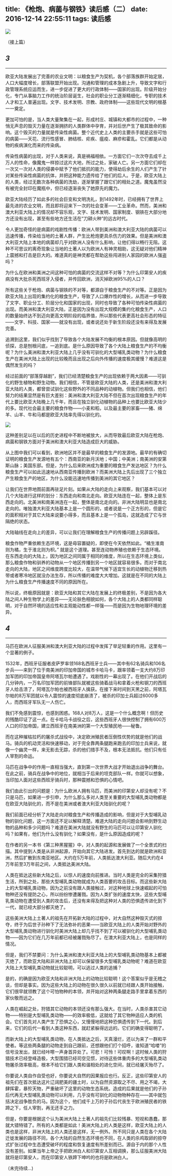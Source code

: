 title: 《枪炮、病菌与钢铁》读后感（二）
date: 2016-12-14 22:55:11
tags: 读后感
---
![](http://upload-images.jianshu.io/upload_images/57855-2baa5f814233c129.jpg?imageMogr2/auto-orient/strip%7CimageView2/2/w/1240)

（接上篇）

## *3*
---

欧亚大陆发展出了完善的农业文明：以粮食生产为契机，各个部落族群开始定居，人口大幅度增长，部落联盟开始出现。沟通和管理的成本急剧上升，导致文字和行政管理系统应运而生，进一步促进了更大的行政体制——国家的出现。阶级开始分化，专门从事脑力工作的统治阶层诞生，社会的职业分工逐渐精细化，专职的技术人才和工人普遍出现。文字、技术发明、宗教、政府体制——这些现代文明的根基一一奠定。

更加可怕的是，当人类大量聚集在一起，形成村庄、城镇和大都市的过程中，一种悄无声息的毁灭力量在逐渐拥挤的人类群体中孕育，并对后世产生了极其致命的影响。这个毁灭的力量就是传染性病菌。整个近代史上人类的主要杀手就是这些可怕的病菌——天花、流行性感冒、肺结核、疟疾、瘟疫、麻疹和霍乱。它们都是从动物的疾病演化而来的传染病。

传染性病菌的出现，对于人类来说，真是祸福相依。一方面它们一次次夺去成千上万人的性命，像魔鬼一样掠过这片大地，所过之处，家破人亡。另一方面它们却在一次又一次对人类的侵袭中赋予了他们抵抗的能力，使得劫后余生的人们产生了针对某些传染性病菌的抗体，并把这种能力遗传给了他们的后人。于是，欧亚大陆上的人类，经过无数次各种病菌的洗劫，逐渐掌握了跟它们的相处之道。魔鬼虽然没有被完全封印在魔瓶中，但已经逐渐丧失了她原先的魔力。

欧亚大陆经历了如此多的社会巨变和文明洗礼，到1492年时，已经拥有了世界上最先进的农业文明，而且即将迎来下一次的社会变革——工业革命。然而，美洲和澳大利亚大陆上的情况却不容乐观，文字、技术发明、国家制度、钢铁在大部分地方还没有出现，甚至有些地方还生活在“刀耕火种”的远古时代。

令人更加奇怪的是病菌的戏剧性传播：欧洲人带到美洲和澳大利亚大陆的病菌可以迅速传播，传染给当地的土著人群，产生比枪炮更具杀伤力的效果。但是美洲和澳大利亚大陆上本地的病菌却几乎对欧洲人没有什么影响，让他们得以畅行无阻。这种不可思议的离奇现象让当地的土著人以为欧洲人有神灵相助，这无疑对他们精神上震撼和打击是巨大的。难道真的是神灵都在帮助这些闯进别人家园的欧洲人强盗吗？

为什么在欧洲和美洲之间这种可怕的病菌的交流这样不对等？为什么印第安人的疾病没有大批杀死西班牙入侵者，并传回欧洲，消灭掉欧洲95%的人口？

所有这些关于枪炮、病菌与钢铁的不对等，都源自于粮食生产的不对等。正是因为欧亚大陆上出现的集约化的粮食生产，导致了人口爆炸性的增长，从而进一步导致了文字、职业分工、阶层分化和国家的出现，同时也导致了各种可怕传染性病菌的出现。而美洲和澳大利亚大陆，正是因为没有出现大规模的集约化粮食生产，人口的数量始终达不到迈向更高文明阶段的临界值，所以那些代表更高社会形态的特征——文字、科技、国家——就没有出现，或者说还处于新生阶段还没有来得及发展完善。

追溯到这里，我们似乎找到了导致各个大陆发展不均衡的根本原因。但就像高明的侦探，总是刨根问底，一追到底。是什么原因导致了各个大陆上粮食生产的不均衡呢？为什么美洲和澳大利亚大陆上几乎没有可驯化的大型哺乳类动物？为什么粮食生产在美洲大陆上出现的比较晚而且出现之后向外传播的速度极其缓慢？难道这是偶然发生的吗？

经过前面的“部落穿越剧”，我们已经清楚粮食生产的出现依赖于两大因素——可驯化的野生植物和野生动物。我们相信，不管是欧亚大陆的人类，还是美洲和澳大利亚大陆的人类，都曾尝试驯化这些野外的不同品种的动植物。但我们也相信，他们努力的结果显然是有巨大差别：美洲和澳大利亚大陆不但在首次出现粮食生产的年代上要比欧亚大陆晚上几千年，而且在独立驯化动植物的品种上也要比欧亚大陆少的多。现代社会最主要的粮食作物——小麦和稻，以及最主要的家畜——猪、绵羊、山羊、牛和马都是欧亚大陆率先得以驯化的。

![](http://upload-images.jianshu.io/upload_images/57855-c41a356039a10d6f.jpg?imageMogr2/auto-orient/strip%7CimageView2/2/w/1240)

这种差别足以在以后的历史进程中不断地被放大，从而导致最后欧亚大陆在枪炮、病菌和钢铁方面对于美洲和澳大利亚大陆造成巨大的威胁。

从上图中我们可以看到，欧洲地区并不是最早的粮食生产的发源地。最早的有确切证明的粮食生产发源地有五个：西南亚的新月沃地；中国；中美洲；南美洲的安第斯山脉；美国东部。但是，为什么后来欧洲成为重要的粮食生产发达地区？为什么粮食生产可以如此迅速地从西南亚传播到欧洲？而美洲大陆上先后出现了三个独立产生粮食生产的地区，为什么没能迅速地传播到美洲的其它地区？

让我们在世界地图前面再驻足片刻。如果从大陆的走向上来观察，我们基本可以对几个大陆进行这样的划分：东西走向和南北走向。欧亚大陆连在一起，整体上是东西走向的。北美洲和南美洲连在一起，整体是南北走向的。非洲大陆明显也是南北走向的。唯独澳大利亚大陆基本上是一个圆形的，或者说是一个正方形的，但是它的面积相对于其它大陆来说要小得多，而且基本上是一个孤岛，这就造成了它与世隔绝的状态。

大陆轴线在走向上的差异，可以让我们在理解粮食生产的传播问题上另辟蹊径。

粮食作物严重依赖生态环境，这是毋容置疑的，即使在今天依然如此。“橘生淮南则为橘，生于淮北则为枳。” 就是这个道理。甚至连动物养殖也依赖于生态环境。在东西走向的大陆上，因为地区之间同属于相同的维度，所以在生态环境上类似，那么粮食作物和驯养的动物从一个地区传播到另一个地区就容易很多。而对于南北走向的大陆，地区之间维度跨度比较大，在温带气候下适宜生长的动植物迁移到热带或者寒冷地区就没办法生存，所以传播的难度大大增加。这就是在不同的大陆上为什么粮食生产传播速度不同的原因所在。

所以说，终极原因就是：欧亚大陆和其它大陆在发展上的终极差别，不是因为各大陆之间人种生物学上的差异——无论肤色相貌如何，各个大陆上的人类都同样聪明，对于自然环境的适应性和主观能动性都一样强——而是因为生物地理环境的差异。

## *4*
---
马匹在欧洲人征服美洲和澳大利亚大陆的过程中发挥了举足轻重的作用。这里有一个显著的例子。

1532年，西班牙征服者皮萨罗率领168名西班牙士兵——其中有62名骑兵和106名步兵——来到了位于南美洲的印加帝国的城市卡哈马卡，跟率领着一支大约8万印加军团的印加帝国皇帝阿塔瓦尔帕遭遇了。戏剧性的一幕出现了。在他们开战后的几分钟内，一万名印加军团的前锋部队就被这些骑着战马和拿着火枪和钢刀的西班牙人给击溃了，阿塔瓦尔帕也被西班牙人擒获。在接下来时间到天黑之前，阿塔瓦尔帕的8万军团就以令人震惊的速度彻底崩溃了，被杀的印加士兵超过6000多人，而西班牙军队无一人伤亡。

我们不免感到震惊，也感到困惑。168人对8万人，这是一个什么概念啊！但历史的残酷印证了这一点。在卡哈马卡战役之后，这些西班牙人很快控制了拥有600万人口的印加帝国，建立西班牙在南美洲的第一个大型殖民地——秘鲁。

而在这种摧枯拉朽的屠杀式战役中，决定欧洲殖民者压倒性优势的就是他们的战马。骑兵的机动灵活和快速移动，对于完全靠两条腿跑来跑去的印加士兵来说，就像一个幽灵一样，来无影去无踪，杀的他们措手不及，根本无法抵抗。他们只有任人宰割的命运。

马匹在战争中的作用一直相当强大，直到第一次世界大战才开始退出战争的舞台。在此之前，骑兵在战争中的地位，就相当于后来的坦克部队一样。你就可以想象，当印加人面对这些西班牙骑兵时，那种震撼和恐惧的心情吧。

我们由此引出的问题是：为什么欧洲人拥有马匹，而美洲的印第安人却没有呢？不只是马匹，如果进一步引申，为什么那么多对人类至关重要的大型哺乳类动物都是在欧亚大陆驯化的，而不是在美洲或者澳大利亚大陆驯化的呢？

我们前面已经分析了大陆走向对粮食生产和传播造成的影响，但是对于大型哺乳动物的驯化问题，这一方面还不足以解释清楚。难道大陆的走向问题会影响到野生动物的品种和多少问题吗？难道在美洲大陆就没有野生的马匹可以让印第安人驯化吗？如果有，他们为什么没有驯化？如果没有，是什么原因造成的呢？

在作者的另一本书《第三种黑猩猩》中，对人类的起源和发展做了一个全景式的扫描。其中提到人类是从非洲起源，开始向其它大陆进发。首先到达的就是欧洲和亚洲，然后扩散到东南亚地区。大约在5万年前，人类抵达澳大利亚。随后大约在4万年前至3万年前之间，人类抵达美洲大陆。

人类在抵达这些新大陆之后，以惊人的速度向前推进。当时人类是完全的采集狩猎生活，所到之处，那些大型哺乳类动物就成为人类首要的攻击目标。而这些新大陆上的大型哺乳类动物，因为之前没有跟人类接触过，对这种地球上快速崛起的可怕物种还没有提防之心，所以纷纷惨遭屠戮。因为人类扩张的速度太快，这些大型哺乳类动物在遭受到人类的攻击后，还没有来得及把这种对人类的恐惧遗传进化到下一代，就已经大部分都灭绝了。

这些美洲大陆上土著人的祖先在开拓新大陆的过程中，对大自然这种毁灭式的掠夺，终于为后世子孙种下了无法弥补的恶果——当欧亚大陆上的人类开始对野外的大型哺乳类动物进行驯化时美洲大陆上却几乎找不到了可以被驯化的大型哺乳类动物——因为它们在几万年前都已经被屠戮殆尽了。在澳大利亚大陆上，也是同样的情况。

但是，我们不禁要问：为什么美洲和澳大利亚大陆上的大型哺乳类动物基本上都被灭绝了，而欧亚大陆和非洲大陆上却可以保留很多大型哺乳类动物呢？难道在欧亚大陆上大型哺乳类动物就比较聪明，可以逃过人类的追捕？

是的，的确是因为欧亚大陆和非洲大陆上的动物比较聪明！这个答案似乎是无稽之谈，但却是事实。因为这些大陆上的动物在很久很久以前就已经跟人类开始接触，它们很早就领教了这个可怕物种的本领，并开始对这种两条腿走路手里拿着东西的家伙敬而远之。

人类在崛起之处，狩猎其它动物的本领还没有那么强大。在当时，人类杀害其它动物——特别是大型哺乳类动物——的效率极低，这就给了其它物种适应人类的机会。它们首先对人类产生了恐惧之心，又慢慢地把这种恐惧遗传到下一代。到后来，它们的后代一看到人类这种东西，就赶紧躲得远远的。它们的确变得聪明了。

而新大陆上的大型哺乳类动物，在人类抵达之后，天真漫烂，还以为来了一群和平使者。等这些两条腿的动物走到自己跟前，还想跟他们打个招呼，谁知道“哈喽”的信号没发出，就已经咔嚓一声身首异处了。可悲！可怜！可叹啊！这时候人类的狩猎技术已经登峰造极，大型围猎已经司空见惯，对待这些体重肉多的大型哺乳类动物屠杀效率极高，根本不给它们跟人类和谐相处的进化空间，就已经屠灭殆尽了。

你要说人类自作自受也好，你要说大自然的因果报应也行。反正，这些印第安人的祖先们在首次抵达这片辽阔肥美的疆土时，以为自然资源取之不尽、用之不竭，大肆挥霍，暴殄天物，严重破坏了这里的动物生态系统。造成的后果就是他们的子孙后代再无大型哺乳类动物可以利用，几乎没有可驯化的动物物种存在——其中就包括决定战争胜负的马。因为这个，他们成千上万的子孙后代丧生于欧洲殖民者的铁蹄之下，任人宰割，再无还手之力。

但是，你要是根据这个认为美洲大陆上土著人的祖先们比较残暴、短视和愚蠢，那就大错特错了。所有的人类都是如此！美洲大陆上的人类是这样，欧亚大陆上的人类也是这样，非洲大陆上的人类还是这样，无一例外。所不同只是人类在各个大陆迁徙发展的路径不同，各个大陆的自然生态环境也不同，在人类的杀鸡取卵的掠夺式扩张过程中生态遭受破坏的程度和恢复速度有所差别而已。源自于内的那个人性没有差别。如果当年上帝之手把欧洲白人和印第安人互相调换，那么征服美洲大陆就将是印第安人，而在印第安人铁蹄下呻吟的也将是欧洲白人。

（未完待续...)